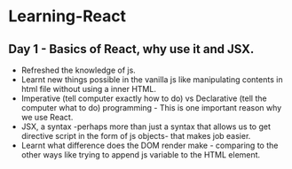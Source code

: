 # Learning-React

## Day 1 - Basics of React, why use it and JSX.
- Refreshed the knowledge of js.
- Learnt new things possible in the vanilla js like manipulating contents in html file without using a inner HTML.
- Imperative (tell computer exactly how to do) vs Declarative (tell the computer what to do) programming - This is one important reason why we use React.
- JSX, a syntax -perhaps more than just a syntax that allows us to get directive script in the form of js objects- that makes job easier.
- Learnt what difference does the DOM render make - comparing to the other ways like trying to append js variable to the HTML element.
